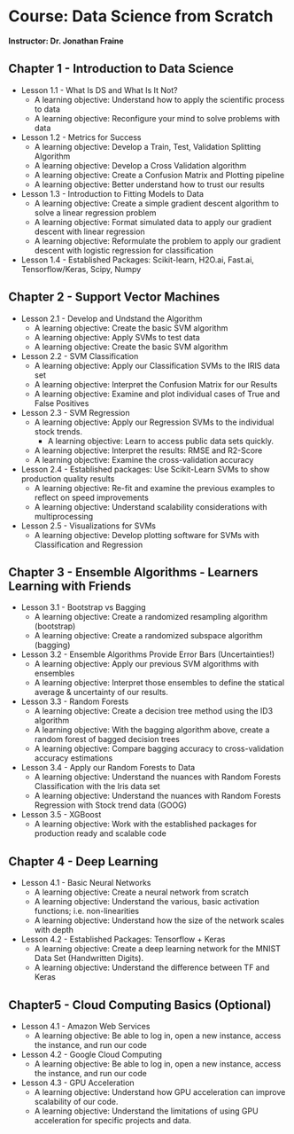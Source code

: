 # Course: Data Science from Scratch

**Instructor: Dr. Jonathan Fraine**

## Chapter 1 - Introduction to Data Science
   * Lesson 1.1 - What Is DS and What Is It Not?
     * A learning objective: Understand how to apply the scientific process to data
     * A learning objective: Reconfigure your mind to solve problems with data
   * Lesson 1.2 - Metrics for Success
     * A learning objective: Develop a Train, Test, Validation Splitting Algorithm
     * A learning objective: Develop a Cross Validation algorithm
     * A learning objective: Create a Confusion Matrix and Plotting pipeline
     * A learning objective: Better understand how to trust our results
   * Lesson 1.3 - Introduction to Fitting Models to Data
     * A learning objective: Create a simple gradient descent algorithm to solve a linear regression problem
     * A learning objective: Format simulated data to apply our gradient descent with linear regression
     * A learning objective: Reformulate the problem to apply our gradient descent with logistic regression for classification
   * Lesson 1.4 - Established Packages: Scikit-learn, H2O.ai, Fast.ai, Tensorflow/Keras, Scipy, Numpy
## Chapter 2 - Support Vector Machines
   * Lesson 2.1 - Develop and Undstand the Algorithm
     * A learning objective: Create the basic SVM algorithm
     * A learning objective: Apply SVMs to test data
     * A learning objective: Create the basic SVM algorithm
   * Lesson 2.2 - SVM Classification
     * A learning objective: Apply our Classification SVMs to the IRIS data set
     * A learning objective: Interpret the Confusion Matrix for our Results
     * A learning objective: Examine and plot individual cases of True and False Positives
   * Lesson 2.3 - SVM Regression
     * A learning objective: Apply our Regression SVMs to the individual stock trends. 
        * A learning objective: Learn to access public data sets quickly. 
     * A learning objective: Interpret the results: RMSE and R2-Score
     * A learning objective: Examine the cross-validation accuracy
   * Lesson 2.4 - Established packages: Use Scikit-Learn SVMs to show production quality results
     * A learning objective: Re-fit and examine the previous examples to reflect on speed improvements
     * A learning objective: Understand scalability considerations with multiprocessing
   * Lesson 2.5 - Visualizations for SVMs
     * A learning objective: Develop plotting software for SVMs with Classification and Regression
## Chapter 3 - Ensemble Algorithms - Learners Learning with Friends
   * Lesson 3.1 - Bootstrap vs Bagging
     * A learning objective: Create a randomized resampling algorithm (bootstrap)
     * A learning objective: Create a randomized subspace algorithm (bagging)
   * Lesson 3.2 - Ensemble Algorithms Provide Error Bars (Uncertainties!)
     * A learning objective: Apply our previous SVM algorithms with ensembles
     * A learning objective: Interpret those ensembles to define the statical average & uncertainty of our results.
   * Lesson 3.3 - Random Forests
     * A learning objective: Create a decision tree method using the ID3 algorithm
     * A learning objective: With the bagging algorithm above, create a random forest of bagged decision trees
     * A learning objective: Compare bagging accuracy to cross-validation accuracy estimations
   * Lesson 3.4 - Apply our Random Forests to Data
     * A learning objective: Understand the nuances with Random Forests Classification with the Iris data set
     * A learning objective: Understand the nuances with Random Forests Regression with Stock trend data (GOOG)
   * Lesson 3.5 - XGBoost
     * A learning objective: Work with the established packages for production ready and scalable code
## Chapter 4 - Deep Learning
   * Lesson 4.1 - Basic Neural Networks
     * A learning objective: Create a neural network from scratch
     * A learning objective: Understand the various, basic activation functions; i.e. non-linearities
     * A learning objective: Understand how the size of the network scales with depth
   * Lesson 4.2 - Established Packages: Tensorflow + Keras
     * A learning objective: Create a deep learning network for the MNIST Data Set (Handwritten Digits).
     * A learning objective: Understand the difference between TF and Keras
## Chapter5 - Cloud Computing Basics (Optional)
   * Lesson 4.1 - Amazon Web Services
     * A learning objective: Be able to log in, open a new instance, access the instance, and run our code
   * Lesson 4.2 - Google Cloud Computing
     * A learning objective: Be able to log in, open a new instance, access the instance, and run our code
   * Lesson 4.3 - GPU Acceleration
     * A learning objective: Understand how GPU acceleration can improve scalability of our code.
     * A learning objective: Understand the limitations of using GPU acceleration for specific projects and data.
